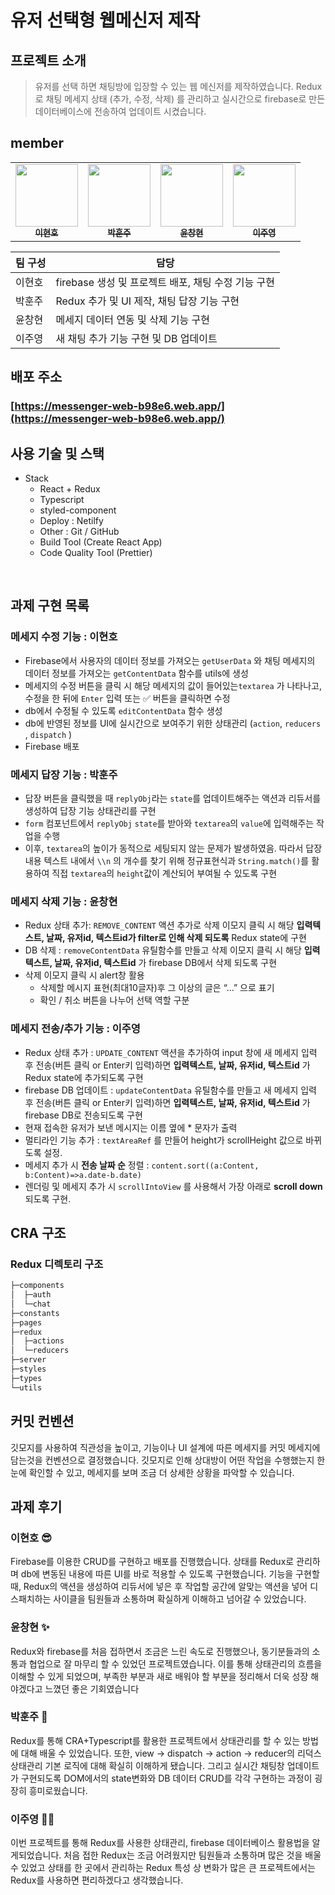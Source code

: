 # 유저 선택형 웹메신저 제작

## 프로젝트 소개

> 유저를 선택 하면 채팅방에 입장할 수 있는 웹 메신저를 제작하였습니다. Redux로 채팅 메세지 상태 (추가, 수정, 삭제) 를 관리하고 실시간으로 firebase로 만든 데이터베이스에 전송하여 업데이트 시켰습니다.
>

## member

<table>
  <tr>
        </td>
      <td align="center">
      <a href="https://github.com/LEEHYUNHO2001"
        ><img
          src="https://avatars.githubusercontent.com/LEEHYUNHO2001"
          width="100px;"
          alt=""
        /><br /><sub><b>이현호</b></sub></a>
    <br />
    </td>
    <td align="center">
      <a href="https://github.com/hoonjoo-park"
        ><img
          src="https://avatars.githubusercontent.com/hoonjoo-park"
          width="100px;"
          alt=""
        /><br /><sub><b>박훈주</b></sub></a
      ><br />
    </td>
    <td align="center">
      <a href="https://github.com/Yoon-CH"
        ><img
          src="https://avatars.githubusercontent.com/Yoon-CH"
          width="100px;"
          alt=""
        /><br /><sub><b>윤창현</b></sub></a
      ><br />
    </td>
    <td align="center">
      <a href="https://github.com/devjoylee"
        ><img
          src="https://avatars.githubusercontent.com/devjoylee"
          width="100px;"
          alt=""
        /><br /><sub><b>이주영</b></sub></a
      ><br />
  </tr>
</table>

| 팀 구성 | 담당 |
| --- | --- |
| 이현호 | firebase 생성 및 프로젝트 배포, 채팅 수정 기능 구현 |
| 박훈주 | Redux 추가 및 UI 제작, 채팅 답장 기능 구현 |
| 윤창현 | 메세지 데이터 연동 및 삭제 기능 구현 |
| 이주영 | 새 채팅 추가 기능 구현 및 DB 업데이트 |

## 배포 주소

### [https://messenger-web-b98e6.web.app/](https://messenger-web-b98e6.web.app/)

## 사용 기술 및 스택

- Stack
    - React + Redux
    - Typescript
    - styled-component
    - Deploy : Netilfy
    - Other : Git / GitHub
    - Build Tool (Create React App)
    - Code Quality Tool (Prettier)


<br>

## 과제 구현 목록

### 메세지 수정 기능 : 이현호

- Firebase에서 사용자의 데이터 정보를 가져오는 `getUserData` 와 채팅 메세지의 데이터 정보를 가져오는 `getContentData` 함수를 utils에 생성
- 메세지의 수정 버튼을 클릭 시 해당 메세지의 값이 들어있는`textarea` 가 나타나고, 수정을 한 뒤에 `Enter` 입력 또는  ✅ 버튼을 클릭하면 수정
- db에서 수정될 수 있도록 `editContentData`  함수 생성
- db에 반영된 정보를 UI에 실시간으로 보여주기 위한 상태관리 (`action`, `reducers` , `dispatch` )
- Firebase 배포

### 메세지 답장 기능 : 박훈주

- 답장 버튼을 클릭했을 때 `replyObj`라는 `state`를 업데이트해주는 액션과 리듀서를 생성하여 답장 기능 상태관리를 구현
- `form` 컴포넌트에서 `replyObj` `state`를 받아와 `textarea`의 `value`에 입력해주는 작업을 수행
- 이후, `textarea`의 높이가 동적으로 세팅되지 않는 문제가 발생하였음. 따라서 답장내용 텍스트 내에서 `\\n` 의 개수를 찾기 위해 정규표현식과 `String.match()`를 활용하여 직접 `textarea`의 `height`값이 계산되어 부여될 수 있도록 구현

### 메세지 삭제 기능 : 윤창현

- Redux 상태 추가: `REMOVE_CONTENT`  액션 추가로 삭제 이모지 클릭 시 해당 **입력텍스트, 날짜, 유저id, 텍스트id가 filter로 인해 삭제 되도록** Redux state에 구현
- DB 삭제 : `removeContentData` 유틸함수를 만들고 삭제 이모지 클릭 시 해당 **입력텍스트, 날짜, 유저id, 텍스트id** 가 firebase DB에서 삭제 되도록 구현
- 삭제 이모지 클릭 시 alert창 활용
    - 삭제할 메시지 표현(최대10글자)후 그 이상의 글은 “...” 으로 표기
    - 확인 / 취소 버튼을 나누어 선택 역할 구분

### 메세지 전송/추가 기능 : 이주영

- Redux 상태 추가 :  `UPDATE_CONTENT` 액션을 추가하여 input 창에 새 메세지 입력 후 전송(버튼 클릭 or Enter키 입력)하면 **입력텍스트, 날짜, 유저id, 텍스트id** 가 Redux state에 추가되도록 구현
- firebase DB 업데이트 : `updateContentData` 유틸함수를 만들고 새 메세지 입력 후 전송(버튼 클릭 or Enter키 입력)하면 **입력텍스트, 날짜, 유저id, 텍스트id** 가 firebase DB로 전송되도록 구현
- 현재 접속한 유저가 보낸 메시지는 이름 옆에 * 문자가 출력
- 멀티라인 기능 추가 : `textAreaRef` 를 만들어 height가 scrollHeight 값으로 바뀌도록 설정.
- 메세지 추가 시 **전송 날짜 순** 정렬 : `content.sort((a:Content, b:Content)=>a.date-b.date)`
- 렌더링 및 메세지 추가 시 `scrollIntoView` 를 사용해서 가장 아래로 **scroll down** 되도록 구현.

## CRA 구조

### Redux 디렉토리 구조

```markdown
├─components
│  ├─auth
│  └─chat
├─constants
├─pages
├─redux
│  ├─actions
│  └─reducers
├─server
├─styles
├─types
└─utils
```

## 커밋 컨벤션

깃모지를 사용하여 직관성을 높이고, 기능이나 UI 설계에 따른 메세지를 커밋 메세지에 담는것을 컨벤션으로 결정했습니다. 깃모지로 인해 상대방이 어떤 작업을 수행했는지 한 눈에 확인할 수 있고, 메세지를 보며 조금 더 상세한 상황을 파악할 수 있습니다.

## 과제 후기

### **이현호** 😎

Firebase를 이용한 CRUD를 구현하고 배포를 진행했습니다. 상태를 Redux로 관리하며 db에 변동된 내용에 따른 UI를 바로 적용할 수 있도록 구현했습니다. 기능을 구현할 때, Redux의 액션을 생성하여 리듀서에 넣은 후 작업할 공간에 알맞는 액션을 넣어 디스패치하는 사이클을 팀원들과 소통하며 확실하게 이해하고 넘어갈 수 있었습니다.

### 윤창현 ✨

Redux와 firebase를 처음 접하면서 조금은 느린 속도로 진행했으나, 동기분들과의 소통과 협업으로 잘 마무리 할 수 있었던 프로젝트였습니다. 이를 통해 상태관리의 흐름을 이해할 수 있게 되었으며,  부족한 부분과 새로 배워야 할 부분을 정리해서 더욱 성장 해야겠다고 느꼈던 좋은 기회였습니다

### **박훈주** 🎅

Redux를 통해 CRA+Typescript를 활용한 프로젝트에서 상태관리를 할 수 있는 방법에 대해 배울 수 있었습니다. 또한, view → dispatch → action → reducer의 리덕스 상태관리 기본 로직에 대해 확실히 이해하게 됐습니다. 그리고 실시간 채팅창 업데이트가 구현되도록 DOM에서의 state변화와 DB 데이터 CRUD를 각각 구현하는 과정이 굉장히 흥미로웠습니다.

### **이주영 👧🏻**

이번 프로젝트를 통해 Redux를 사용한 상태관리, firebase 데이터베이스 활용법을 알게되었습니다. 처음 접한 Redux는 조금 어려웠지만 팀원들과 소통하며 많은 것을 배울 수 있었고 상태를 한 곳에서 관리하는 Redux 특성 상 변화가 많은 큰 프로젝트에서는 Redux를 사용하면 편리하겠다고 생각했습니다.
